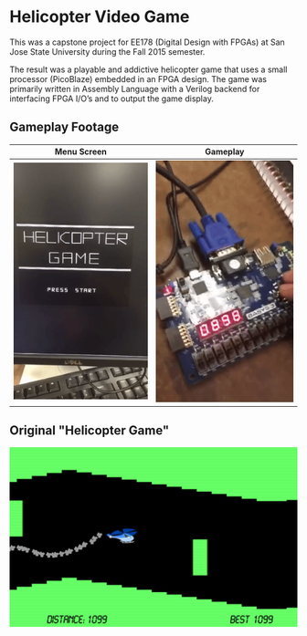 # Helicopter Video Game
This was a capstone project for EE178 (Digital Design with FPGAs) at San Jose State University during the Fall 2015 semester.

The result was a playable and addictive helicopter game that uses a small processor (PicoBlaze) embedded in an FPGA design. The game was primarily written in Assembly Language with a Verilog backend for interfacing FPGA I/O’s and to output the game display.




## Gameplay Footage

  Menu Screen              |          Gameplay 
:-------------------------:|:-------------------------:
<img src="https://raw.githubusercontent.com/adnandzebic/fpga_video_game/master/hc3.gif" alt="Helicopter Game" title="Helicopter Game" width="300"> | <img src="https://raw.githubusercontent.com/adnandzebic/fpga_video_game/master/hc2.gif" alt="Helicopter Game" title="Helicopter Game" width="300">



## Original "Helicopter Game"
<img src="https://raw.githubusercontent.com/adnandzebic/fpga_video_game/master/classic.png" alt="Classic Helicopter Game" title="Classic Helicopter Game" width="600">

